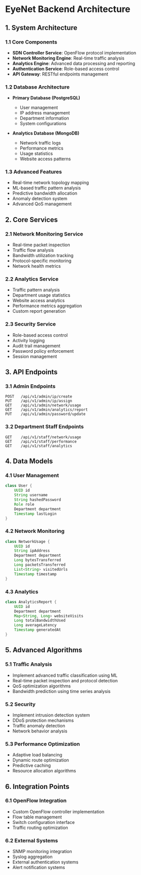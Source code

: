 # EyeNet Backend Architecture

## 1. System Architecture

### 1.1 Core Components
- **SDN Controller Service**: OpenFlow protocol implementation
- **Network Monitoring Engine**: Real-time traffic analysis
- **Analytics Engine**: Advanced data processing and reporting
- **Authentication Service**: Role-based access control
- **API Gateway**: RESTful endpoints management

### 1.2 Database Architecture
- **Primary Database (PostgreSQL)**
  - User management
  - IP address management
  - Department information
  - System configurations

- **Analytics Database (MongoDB)**
  - Network traffic logs
  - Performance metrics
  - Usage statistics
  - Website access patterns

### 1.3 Advanced Features
- Real-time network topology mapping
- ML-based traffic pattern analysis
- Predictive bandwidth allocation
- Anomaly detection system
- Advanced QoS management

## 2. Core Services

### 2.1 Network Monitoring Service
- Real-time packet inspection
- Traffic flow analysis
- Bandwidth utilization tracking
- Protocol-specific monitoring
- Network health metrics

### 2.2 Analytics Service
- Traffic pattern analysis
- Department usage statistics
- Website access analytics
- Performance metrics aggregation
- Custom report generation

### 2.3 Security Service
- Role-based access control
- Activity logging
- Audit trail management
- Password policy enforcement
- Session management

## 3. API Endpoints

### 3.1 Admin Endpoints
```
POST   /api/v1/admin/ip/create
PUT    /api/v1/admin/ip/assign
GET    /api/v1/admin/network/usage
GET    /api/v1/admin/analytics/report
PUT    /api/v1/admin/password/update
```

### 3.2 Department Staff Endpoints
```
GET    /api/v1/staff/network/usage
GET    /api/v1/staff/performance
GET    /api/v1/staff/analytics
```

## 4. Data Models

### 4.1 User Management
```java
class User {
    UUID id
    String username
    String hashedPassword
    Role role
    Department department
    Timestamp lastLogin
}
```

### 4.2 Network Monitoring
```java
class NetworkUsage {
    UUID id
    String ipAddress
    Department department
    Long bytesTransferred
    Long packetsTransferred
    List<String> visitedUrls
    Timestamp timestamp
}
```

### 4.3 Analytics
```java
class AnalyticsReport {
    UUID id
    Department department
    Map<String, Long> websiteVisits
    Long totalBandwidthUsed
    Long averageLatency
    Timestamp generatedAt
}
```

## 5. Advanced Algorithms

### 5.1 Traffic Analysis
- Implement advanced traffic classification using ML
- Real-time packet inspection and protocol detection
- QoS optimization algorithms
- Bandwidth prediction using time series analysis

### 5.2 Security
- Implement intrusion detection system
- DDoS protection mechanisms
- Traffic anomaly detection
- Network behavior analysis

### 5.3 Performance Optimization
- Adaptive load balancing
- Dynamic route optimization
- Predictive caching
- Resource allocation algorithms

## 6. Integration Points

### 6.1 OpenFlow Integration
- Custom OpenFlow controller implementation
- Flow table management
- Switch configuration interface
- Traffic routing optimization

### 6.2 External Systems
- SNMP monitoring integration
- Syslog aggregation
- External authentication systems
- Alert notification systems
